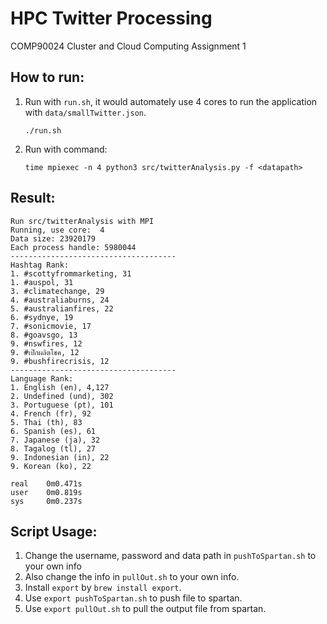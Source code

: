 # HPC Twitter Processing
COMP90024 Cluster and Cloud Computing Assignment 1

## How to run:
1. Run with `run.sh`, it would automately use 4 cores to run the application with `data/smallTwitter.json`.
    ```shell
    ./run.sh
    ```
2. Run with command:
    ```shell
    time mpiexec -n 4 python3 src/twitterAnalysis.py -f <datapath>
    ```

## Result:

```shell
Run src/twitterAnalysis with MPI
Running, use core:  4
Data size: 23920179
Each process handle: 5980044
-------------------------------------
Hashtag Rank: 
1. #scottyfrommarketing, 31
1. #auspol, 31
3. #climatechange, 29
4. #australiaburns, 24
5. #australianfires, 22
6. #sydnye, 19
7. #sonicmovie, 17
8. #goavsgo, 13
9. #nswfires, 12
9. #เป๊กผลิตโชค, 12
9. #bushfirecrisis, 12
-------------------------------------
Language Rank: 
1. English (en), 4,127
2. Undefined (und), 302
3. Portuguese (pt), 101
4. French (fr), 92
5. Thai (th), 83
6. Spanish (es), 61
7. Japanese (ja), 32
8. Tagalog (tl), 27
9. Indonesian (in), 22
9. Korean (ko), 22

real    0m0.471s
user    0m0.819s
sys     0m0.237s
```

## Script Usage:
1. Change the  username, password and data path in `pushToSpartan.sh` to your own info
2. Also change the info in `pullOut.sh` to your own info.
3. Install `export` by `brew install export`.
4. Use `export pushToSpartan.sh` to push file to spartan.
5. Use `export pullOut.sh` to pull the output file from spartan.



